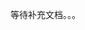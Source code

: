 <!--
 * @Author       : AaronJny
 * @LastEditTime : 2021-03-26
 * @FilePath     : /LuWu/docs/四、[目标检测]使用LabelImg标注数据集.md
 * @Desc         : 
-->
等待补充文档。。。